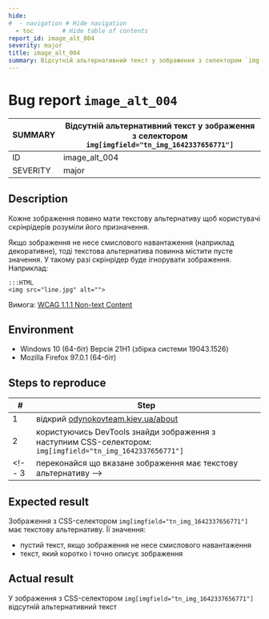 ```yaml
---
hide:
#  - navigation # Hide navigation
  - toc        # Hide table of contents
report_id: image_alt_004
severity: major
title: image_alt_004
summary: Відсутній альтернативний текст у зображення з селектором `img[imgfield="tn_img_1642337656771"]`
---
```

# Bug report `image_alt_004`

SUMMARY|Відсутній альтернативний текст у зображення з селектором `img[imgfield="tn_img_1642337656771"]`
-|-
ID|image_alt_004
SEVERITY|major

## Description

Кожне зображення повино мати текстову альтернативу 
щоб користувачі скрінрідерів розуміли його призначення. 

Якщо зображення не несе смислового навантаження (наприклад декоративне), 
тоді текстова альтернатива повинна містити пусте значення. 
У такому разі скрінрідер буде ігнорувати зображення.
Наприклад:

    :::HTML
    <img src="line.jpg" alt="">

Вимога: [WCAG 1.1.1 Non-text Content](https://www.w3.org/TR/WCAG21/#non-text-content)

## Environment

- Windows 10 (64-біт) Версія 21H1 (збірка системи 19043.1526)
- Mozilla Firefox 97.0.1 (64-біт)

## Steps to reproduce

|#|Step|
-|-
1|відкрий [odynokovteam.kiev.ua/about](http://odynokovteam.kiev.ua/about)
2|користуючись DevTools знайди зображення з наступним CSS-селектором: `img[imgfield="tn_img_1642337656771"]`
<!-- 3|переконайся що вказане зображення має текстову альтернативу -->

## Expected result

Зображення з CSS-селектором `img[imgfield="tn_img_1642337656771"]` має текстову альтернативу. 
Її значення:

- пустий текст, якщо зображення не несе смислового навантаження
- текст, який коротко і точно описує зображення

## Actual result

У зображення з CSS-селектором `img[imgfield="tn_img_1642337656771"]` 
відсутній альтернативний текст
